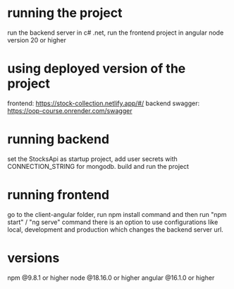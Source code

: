 # running the project
run the backend server in c# .net, run the frontend project in angular node version 20 or higher

# using deployed version of the project
frontend: https://stock-collection.netlify.app/#/
backend swagger: https://oop-course.onrender.com/swagger

# running backend
set the StocksApi as startup project, 
add user secrets with CONNECTION_STRING for mongodb.
build and run the project

# running frontend
go to the client-angular folder, run npm install command and then run "npm start" / "ng serve" command
there is an option to use configurations like local, development and production which changes the backend server url.

# versions
npm @9.8.1 or higher
node @18.16.0 or higher
angular @16.1.0 or higher